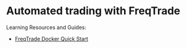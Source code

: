 # Automated trading with FreqTrade

Learning Resources and Guides:
- [FreqTrade Docker Quick Start][docker-quick-start]


[docker-quick-start]: https://www.freqtrade.io/en/stable/docker_quickstart/